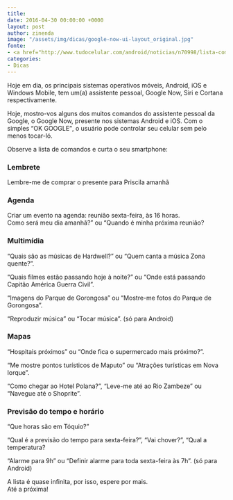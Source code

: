 ```yaml
---
title: 
date: 2016-04-30 00:00:00 +0000
layout: post
author: zinenda
image: "/assets/img/dicas/google-now-ui-layout_original.jpg"
fonte:
- <a href="http://www.tudocelular.com/android/noticias/n70998/lista-comandos-google-now.html">Tudocelular</a>
categories:
- Dicas
---
```


Hoje em dia, os principais sistemas operativos móveis, Android, iOS e Windows Mobile, tem um(a) assistente pessoal, Google Now, Siri e Cortana respectivamente.

Hoje, mostro-vos alguns dos muitos comandos do assistente pessoal da Google, o Google Now, presente nos sistemas Android e iOS.
Com o simples <q>OK GOOGLE</q>, o usuário pode controlar seu celular sem pelo menos tocar-ló.

Observe a lista de comandos e curta o seu smartphone:

### Lembrete
Lembre-me de comprar o presente para Priscila amanhã

### Agenda
Criar um evento na agenda: reunião sexta-feira, às 16 horas. <br>
Como será meu dia amanhã?” ou “Quando é minha próxima reunião?

### Multimídia
“Quais são as músicas de Hardwell?” ou “Quem canta a música Zona quente?”.

“Quais filmes estão passando hoje à noite?” ou “Onde está passando Capitão América Guerra Civil”.

“Imagens do Parque de Gorongosa” ou “Mostre-me fotos do Parque de Gorongosa”.

“Reproduzir música” ou “Tocar música”. (só para Android)

### Mapas
“Hospitais próximos” ou “Onde fica o supermercado mais próximo?”.

“Me mostre pontos turísticos de Maputo” ou “Atrações turísticas em Nova Iorque”.

“Como chegar ao Hotel Polana?”, “Leve-me até ao Rio Zambeze” ou “Navegue até o Shoprite”.

### Previsão do tempo e horário
“Que horas são em Tóquio?”

“Qual é a previsão do tempo para sexta-feira?”, “Vai chover?”, “Qual a temperatura?

“Alarme para 9h” ou “Definir alarme para toda sexta-feira às 7h”. (só para Android)

A lista é quase infinita, por isso, espere por mais.<br>
Até a próxima!